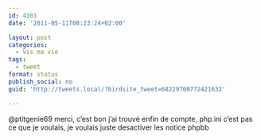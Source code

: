 ```yaml
---
id: 4101
date: '2011-05-11T08:23:24+02:00'

layout: post
categories:
  - Vis ma vie
tags:
  - tweet
format: status
publish_social: no
guid: 'http://tweets.local/?birdsite_tweet=68229708772421632'

---
```


@ptitgenie69 merci, c’est bon j’ai trouvé enfin de compte, php.ini c’est pas ce que je voulais, je voulais juste desactiver les notice phpbb